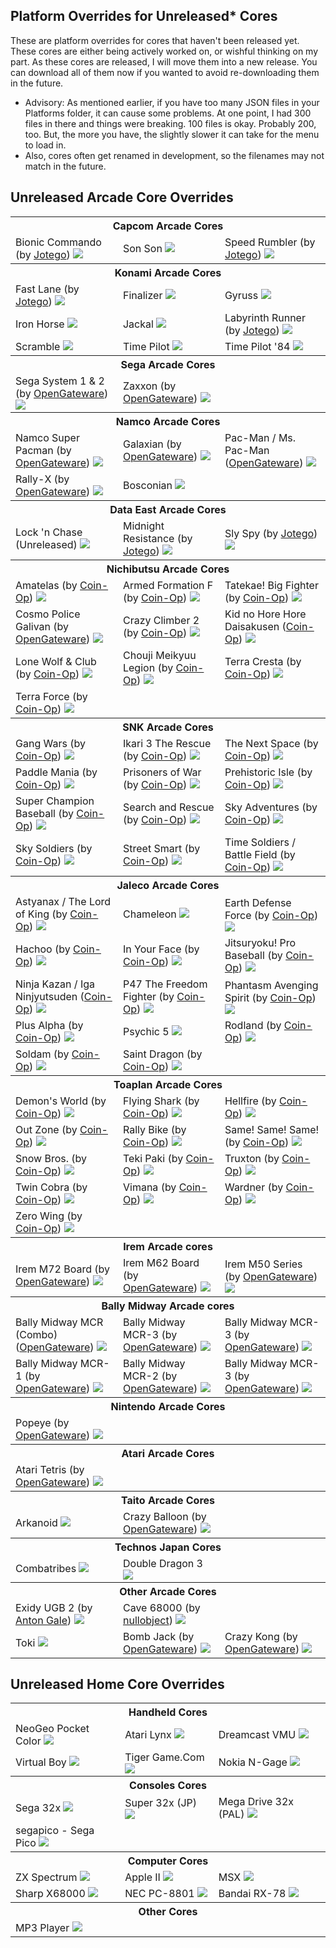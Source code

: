 ## Platform Overrides for Unreleased* Cores

These are platform overrides for cores that haven't been released yet. These cores are either being actively worked on, or wishful thinking on my part. As these cores are released, I will move them into a new release. You can download all of them now if you wanted to avoid re-downloading them in the future.

- Advisory: As mentioned earlier, if you have too many JSON files in your Platforms folder, it can cause some problems. At one point, I had 300 files in there and things were breaking. 100 files is okay. Probably 200, too. But, the more you have, the slightly slower it can take for the menu to load in.
- Also, cores often get renamed in development, so the filenames may not match in the future.

## Unreleased Arcade Core Overrides

<table>
<tr><th colspan="3"> Capcom Arcade Cores</th></tr>
<tr>
 <td>Bionic Commando (by <a href="https://patreon.com/jotego">Jotego</a>) <img src="pics/jtbiocom.png" /></td>
 <td>Son Son <img src="pics/sonson.png" /></td>
 <td>Speed Rumbler (by <a href="https://patreon.com/jotego">Jotego</a>)  <img src="pics/jtrumble.png" /></td>
</tr>
<tr><th colspan="3"> Konami Arcade Cores</th></tr>
<tr>
 <td>Fast Lane (by <a href="https://patreon.com/jotego">Jotego</a>) <img src="pics/jtflane.png" /></td>
 <td>Finalizer <img src="pics/finalizer.png" /></td>
 <td>Gyruss <img src="pics/gyruss.png" /></td> 
</tr>
<tr>
 <td>Iron Horse <img src="pics/ironhorse.png" /></td>
 <td>Jackal <img src="pics/jackal.png" /></td>
 <td>Labyrinth Runner (by <a href="https://patreon.com/jotego">Jotego</a>) <img src="pics/jtlabrun.png" /></td>
</tr>
<tr>
 <td>Scramble <img src="pics/scramble.png" /></td>
 <td>Time Pilot <img src="pics/timepilot.png" /></td>
 <td>Time Pilot '84 <img src="pics/timepilot84.png" /></td>
</tr>
<tr><th colspan="3"> Sega Arcade Cores</th></tr>
<tr>
 <td>Sega System 1 & 2 (by <a href="https://github.com/opengateware">OpenGateware</a>) <img src="pics/segasys12.png" /></td>
 <td>Zaxxon (by <a href="https://github.com/opengateware">OpenGateware</a>) <img src="pics/zaxxon.png" /></td>
</tr>
<tr><th colspan="3"> Namco Arcade Cores</th></tr>
<tr>
 <td>Namco Super Pacman (by <a href="https://github.com/opengateware">OpenGateware</a>) <img src="pics/superpac.png" /></td>
 <td>Galaxian (by <a href="https://github.com/opengateware">OpenGateware</a>) <img src="pics/galaxian.png" /></td> 
 <td>Pac-Man / Ms. Pac-Man (<a href="https://github.com/opengateware">OpenGateware</a>) <img src="pics/pacman.png" /></td> 
</tr>
<tr>
 <td>Rally-X (by <a href="https://github.com/opengateware">OpenGateware</a>) <img src="pics/rallyx.png" /></td>
 <td>Bosconian <img src="pics/bosconian.png" /></td>
</tr>
<tr><th colspan="3"> Data East Arcade Cores</th></tr>
<tr>
 <td>Lock 'n Chase (Unreleased) <img src="pics/locknchase.png" /></td>
 <td>Midnight Resistance (by <a href="https://patreon.com/jotego">Jotego</a>) <img src="pics/jtmidres.png" /></td>
 <td>Sly Spy (by <a href="https://patreon.com/jotego">Jotego</a>) <img src="pics/jtslyspy.png" /></td>
</tr>
<tr><th colspan="3"> Nichibutsu Arcade Cores</th></tr>
<tr>
 <td>Amatelas (by <a href="https://patreon.com/atrac17">Coin-Op</a>) <img src="pics/amatelas.png" /></td>
 <td>Armed Formation F (by <a href="https://patreon.com/atrac17">Coin-Op</a>) <img src="pics/armedf.png" /></td>
 <td>Tatekae! Big Fighter (by <a href="https://patreon.com/atrac17">Coin-Op</a>) <img src="pics/bigfghtr.png" /></td>
</tr>
<tr>
 <td>Cosmo Police Galivan (by <a href="https://github.com/opengateware">OpenGateware</a>) <img src="pics/galivan.png" /></td>
 <td>Crazy Climber 2 (by <a href="https://patreon.com/atrac17">Coin-Op</a>) <img src="pics/cclimbr2.png" /></td>
 <td>Kid no Hore Hore Daisakusen (<a href="https://patreon.com/atrac17">Coin-Op</a>) <img src="pics/horekid.png" /></td>
</tr>
<tr>
 <td>Lone Wolf & Club (by <a href="https://patreon.com/atrac17">Coin-Op</a>) <img src="pics/kozure.png" /></td>
 <td>Chouji Meikyuu Legion (by <a href="https://patreon.com/atrac17">Coin-Op</a>) <img src="pics/legionj.png" /></td>
 <td>Terra Cresta (by <a href="https://patreon.com/atrac17">Coin-Op</a>) <img src="pics/terracresta.png" /></td> 
</tr>
<tr>
 <td>Terra Force (by <a href="https://patreon.com/atrac17">Coin-Op</a>) <img src="pics/terrafj.png" /></td>
</tr>
<tr><th colspan="3"> SNK Arcade Cores</th></tr>
<tr>
 <td>Gang Wars (by <a href="https://patreon.com/atrac17">Coin-Op</a>) <img src="pics/gangwars.png" /></td>
 <td>Ikari 3 The Rescue (by <a href="https://patreon.com/atrac17">Coin-Op</a>) <img src="pics/ikari3.png" /></td>
 <td>The Next Space (by <a href="https://patreon.com/atrac17">Coin-Op</a>) <img src="pics/nextspace.png" /></td>
</tr>
<tr>
 <td>Paddle Mania (by <a href="https://patreon.com/atrac17">Coin-Op</a>) <img src="pics/paddlema.png" /></td>
 <td>Prisoners of War (by <a href="https://patreon.com/atrac17">Coin-Op</a>) <img src="pics/pow.png" /></td>
 <td>Prehistoric Isle (by <a href="https://patreon.com/atrac17">Coin-Op</a>) <img src="pics/prehisle.png" /></td>
</tr>
<tr>
 <td>Super Champion Baseball (by <a href="https://patreon.com/atrac17">Coin-Op</a>) <img src="pics/sbaseball.png" /></td>
 <td>Search and Rescue (by <a href="https://patreon.com/atrac17">Coin-Op</a>) <img src="pics/searchar.png" /></td>
 <td>Sky Adventures (by <a href="https://patreon.com/atrac17">Coin-Op</a>) <img src="pics/skyadvnt.png" /></td>
</tr>
<tr>
 <td>Sky Soldiers (by <a href="https://patreon.com/atrac17">Coin-Op</a>) <img src="pics/skysoldr.png" /></td>
 <td>Street Smart (by <a href="https://patreon.com/atrac17">Coin-Op</a>) <img src="pics/streetsm.png" /></td>
 <td>Time Soldiers / Battle Field (by <a href="https://patreon.com/atrac17">Coin-Op</a>) <img src="pics/timesold.png" /></td>
</tr>
<tr><th colspan="3"> Jaleco Arcade Cores</th></tr>
<tr>
 <td>Astyanax / The Lord of King (by <a href="https://patreon.com/atrac17">Coin-Op</a>) <img src="pics/astyanax.png" /></td>
 <td>Chameleon <img src="pics/chameleon.png" /></td>
 <td>Earth Defense Force (by <a href="https://patreon.com/atrac17">Coin-Op</a>) <img src="pics/edf.png" /></td>
</tr>
<tr>
 <td>Hachoo (by <a href="https://patreon.com/atrac17">Coin-Op</a>) <img src="pics/hachoo.png" /></td> 
 <td>In Your Face (by <a href="https://patreon.com/atrac17">Coin-Op</a>) <img src="pics/inyourface.png" /></td>
 <td>Jitsuryoku! Pro Baseball (by <a href="https://patreon.com/atrac17">Coin-Op</a>) <img src="pics/jitsupro.png "/></td>
</tr>
<tr>
 <td>Ninja Kazan / Iga Ninjyutsuden (<a href="https://patreon.com/atrac17">Coin-Op</a>) <img src="pics/kazan.png" /></td>
 <td>P47 The Freedom Fighter (by <a href="https://patreon.com/atrac17">Coin-Op</a>) <img src="pics/p47.png" /></td>
 <td>Phantasm Avenging Spirit (by <a href="https://patreon.com/atrac17">Coin-Op</a>) <img src="pics/phantasm.png" /></td>
</tr>
<tr>
 <td>Plus Alpha (by <a href="https://patreon.com/atrac17">Coin-Op</a>) <img src="pics/plusalpha.png" /></td>
 <td>Psychic 5 <img src="pics/psychic5.png" /></td>
 <td>Rodland (by <a href="https://patreon.com/atrac17">Coin-Op</a>) <img src="pics/rodland.png" /></td> 
</tr>
<tr>
 <td>Soldam (by <a href="https://patreon.com/atrac17">Coin-Op</a>) <img src="pics/soldam.png" /></td>
 <td>Saint Dragon (by <a href="https://patreon.com/atrac17">Coin-Op</a>) <img src="pics/stdragon.png" /></td>
</tr>
<tr><th colspan="3"> Toaplan Arcade Cores</th></tr>
<tr>
 <td>Demon's World (by <a href="https://patreon.com/atrac17">Coin-Op</a>) <img src="pics/demonwld.png" /></td>
 <td>Flying Shark (by <a href="https://patreon.com/atrac17">Coin-Op</a>) <img src="pics/fshark.png" /></td>
 <td>Hellfire (by <a href="https://patreon.com/atrac17">Coin-Op</a>) <img src="pics/hellfire.png" /></td>
</tr>
<tr>
 <td>Out Zone (by <a href="https://patreon.com/atrac17">Coin-Op</a>) <img src="pics/outzone.png" /></td>
 <td>Rally Bike (by <a href="https://patreon.com/atrac17">Coin-Op</a>) <img src="pics/rallybike.png" /></td>
 <td>Same! Same! Same! (by <a href="https://patreon.com/atrac17">Coin-Op</a>) <img src="pics/samesame.png" /></td>
</tr>
<tr>
 <td>Snow Bros. (by <a href="https://patreon.com/atrac17">Coin-Op</a>) <img src="pics/snowbros.png" /></td>
 <td>Teki Paki (by <a href="https://patreon.com/atrac17">Coin-Op</a>) <img src="pics/tekipaki.png" /></td>
 <td>Truxton (by <a href="https://patreon.com/atrac17">Coin-Op</a>) <img src="pics/truxton.png" /></td>
</tr>
<tr>
 <td>Twin Cobra (by <a href="https://patreon.com/atrac17">Coin-Op</a>) <img src="pics/twincobr.png" /></td>
 <td>Vimana (by <a href="https://patreon.com/atrac17">Coin-Op</a>) <img src="pics/vimana.png" /></td>
 <td>Wardner (by <a href="https://patreon.com/atrac17">Coin-Op</a>) <img src="pics/wardner.png" /></td> 
</tr>
<tr>
 <td>Zero Wing (by <a href="https://patreon.com/atrac17">Coin-Op</a>) <img src="pics/zerowing.png" /></td>
</tr>
<tr><th colspan="3">Irem Arcade cores</th></tr>
<tr>
 <td>Irem M72 Board (by <a href="https://github.com/opengateware">OpenGateware</a>)  <img src="pics/irem_m72.png" /></td>
 <td>Irem M62 Board (by <a href="https://github.com/opengateware">OpenGateware</a>)  <img src="pics/irem_m62.png" /></td>
 <td>Irem M50 Series (by <a href="https://github.com/opengateware">OpenGateware</a>)  <img src="pics/irem_m5x.png" /></td>
</tr>
<tr><th colspan="3">Bally Midway Arcade cores</th></tr>
<tr>
 <td>Bally Midway MCR (Combo) (<a href="https://github.com/opengateware">OpenGateware</a>)  <img src="pics/mcr_c.png" /></td>
 <td>Bally Midway MCR-3 (by <a href="https://github.com/opengateware">OpenGateware</a>)  <img src="pics/mcr3scroll.png" /></td>
 <td>Bally Midway MCR-3 (by <a href="https://github.com/opengateware">OpenGateware</a>)  <img src="pics/mcr3mono.png" /></td>
</tr>
<tr>
 <td>Bally Midway MCR-1 (by <a href="https://github.com/opengateware">OpenGateware</a>)  <img src="pics/mcr1.png" /></td>
 <td>Bally Midway MCR-2 (by <a href="https://github.com/opengateware">OpenGateware</a>)  <img src="pics/mcr2.png" /></td>
 <td>Bally Midway MCR-3  (by <a href="https://github.com/opengateware">OpenGateware</a>) <img src="pics/mcr3.png" /></td>
</tr>
<tr><th colspan="3"> Nintendo Arcade Cores</th></tr>
<tr>
 <td>Popeye (by <a href="https://github.com/opengateware">OpenGateware</a>) <img src="pics/popeye.png" /></td>
</tr>
<tr><th colspan="3"> Atari Arcade Cores</th></tr>
<tr>
 <td>Atari Tetris (by <a href="https://github.com/opengateware">OpenGateware</a>) <img src="pics/ataritetris.png" /></td>
</tr>
<tr><th colspan="3"> Taito Arcade Cores</th></tr>
<tr>
 <td>Arkanoid <img src="pics/arkanoid.png" /></td>
 <td>Crazy Balloon (by <a href="https://github.com/opengateware">OpenGateware</a>)  <img src="pics/crazyballoon.png" /></td>
</tr>
<tr><th colspan="3">Technos Japan Cores</th></tr>
<tr>
 <td>Combatribes <img src="pics/combatribes.png" /></td>
 <td>Double Dragon 3 <img src="pics/ddragon3.png" /></td>
</tr>
<tr><th colspan="3"> Other Arcade Cores</th></tr>
<tr>
 <td>Exidy UGB 2 (by <a href="https://github.com/antongale">Anton Gale</a>) <img src="pics/exidyugb2.png" /></td>
 <td>Cave 68000 (by <a href="https://www.patreon.com/nullobject/posts">nullobject</a>) <img src="pics/cave.png" /></td>
</tr>
<tr>
 <td>Toki <img src="pics/toki.png" /></td>
 <td>Bomb Jack (by <a href="https://github.com/opengateware">OpenGateware</a>) <img src="pics/bombjack.png" /></td>
 <td>Crazy Kong (by <a href="https://github.com/opengateware">OpenGateware</a>) <img src="pics/crazykong.png" /></td>
</tr>
</table>

## Unreleased Home Core Overrides

<table>
<tr><th colspan="3">Handheld Cores</th></tr>
<tr>
 <td>NeoGeo Pocket Color <img src="pics/ngpc.png" /></td>
 <td>Atari Lynx <img src="pics/lynx.png" /></td>
 <td>Dreamcast VMU <img src="pics/sdvmu.png" /></td>
</tr>
<tr>
 <td>Virtual Boy <img src="pics/vb.png" /></td>
 <td>Tiger Game.Com <img src="pics/gamecom.png" /></td>
 <td>Nokia N-Gage <img src="pics/ngage.png" /></td>  
</tr>
<tr><th colspan="3">Consoles Cores</th></tr>
<tr>
 <td>Sega 32x <img src="pics/32x.png" /></td>
 <td>Super 32x (JP) <img src="pics/32x_jp.png" /></td>
 <td>Mega Drive 32x (PAL) <img src="pics/32x_pal.png" /></td>
</tr>
<tr>
 <td>segapico - Sega Pico <img src="pics/segapico.png" /></td>
</tr>
<tr><th colspan="3">Computer Cores</th></tr>
<tr>
 <td>ZX Spectrum <img src="pics/zx.png" /></td>
 <td>Apple II <img src="pics/a2.png" /></td>
 <td>MSX <img src="pics/msx.png" /></td>
</tr>
<tr>
 <td>Sharp X68000 <img src="pics/x68000.png" /></td>
 <td>NEC PC-8801 <img src="pics/pc8801.png" /></td>
 <td>Bandai RX-78 <img src="pics/rx78.png" /></td>
</tr>
<tr><th colspan="3">Other Cores</th></tr>
<tr>
 <td>MP3 Player <img src="pics/mp3.png" /></td>
</tr>
</table>